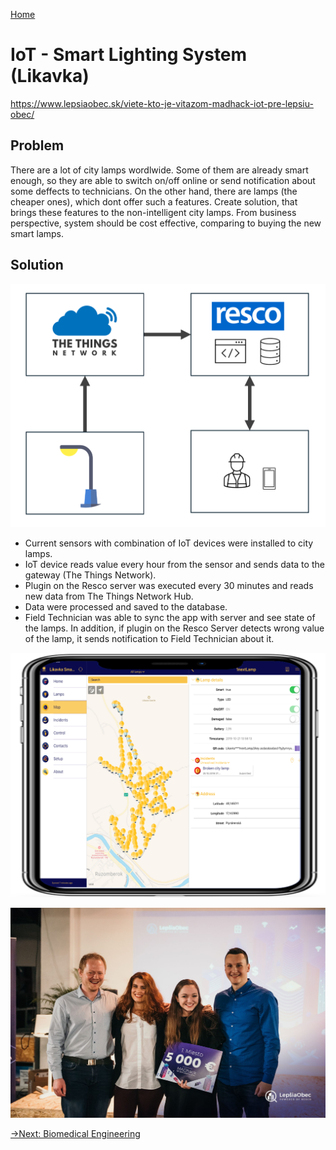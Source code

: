 [Home](../README.md)
# IoT - Smart Lighting System (Likavka)

https://www.lepsiaobec.sk/viete-kto-je-vitazom-madhack-iot-pre-lepsiu-obec/

## Problem
There are a lot of city lamps wordlwide. Some of them are already smart enough, 
so they are able to switch on/off online or send notification about some deffects to technicians.
On the other hand, there are lamps (the cheaper ones), which dont offer such a features.
Create solution, that brings these features to the non-intelligent city lamps. 
From business perspective, system should be cost effective, comparing to buying the new smart lamps.

## Solution
![solution diagram](solutionDiagram.png)
* Current sensors with combination of IoT devices were installed to city lamps.
* IoT device reads value every hour from the sensor and sends data to the gateway (The Things Network).
* Plugin on the Resco server was executed every 30 minutes and reads new data from The Things Network Hub.
* Data were processed and saved to the database.
* Field Technician was able to sync the app with server and see state of the lamps. In addition, if plugin on the Resco Server detects wrong value of the lamp, it sends notification to Field Technician about it.

![app for field teschnician](tabletApp.png)

![app for field teschnician](madhackWinners.jpg)

[->Next: Biomedical Engineering](../biomedicalEngineering/readme.md)
